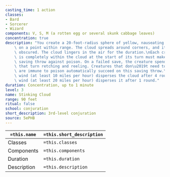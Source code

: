 ```yaml
---
casting_time: 1 action
classes:
- Bard
- Sorcerer
- Wizard
components: V, S, M (a rotten egg or several skunk cabbage leaves)
concentration: true
description: "You create a 20-foot-radius sphere of yellow, nauseating gas centered\
    \ on a point within range. The cloud spreads around corners, and its area is heavily\
    \ obscured. The cloud lingers in the air for the duration.\nEach creature that\
    \ is completely within the cloud at the start of its turn must make a Constitution\
    \ saving throw against poison. On a failed save, the creature spends its action\
    \ that turn retching and reeling. Creatures that don\u2019t need to breathe or\
    \ are immune to poison automatically succeed on this saving throw.\nA moderate\
    \ wind (at least 10 miles per hour) disperses the cloud after 4 rounds. A strong\
    \ wind (at least 20 miles per hour) disperses it after 1 round."
duration: Concentration, up to 1 minute
level: 3
name: Stinking Cloud
range: 90 feet
ritual: false
school: conjuration
short_description: 3rd-level conjuration
source: 5ePHB
---
```


| `=this.name` | `=this.short_description` |
| ------------ | ------------------------- |
| Classes      | `=this.classes`           |
| Components   | `=this.components`        |
| Duration     | `=this.duration`          |
| Description  | `=this.description`       |